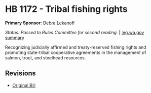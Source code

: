 # HB 1172 - Tribal fishing rights
**Primary Sponsor:** [Debra Lekanoff](/person/leg/lekanoff_de.md)

*Status: Passed to Rules Committee for second reading.* | [leg.wa.gov summary](https://app.leg.wa.gov/billsummary?BillNumber=1172&Year=2021)

Recognizing judicially affirmed and treaty-reserved fishing rights and promoting state-tribal cooperative agreements in the management of salmon, trout, and steelhead resources.

## Revisions
* [Original Bill](1/)